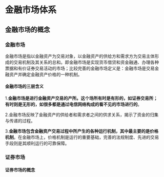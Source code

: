 # 金融市场体系

## 金融市场的概念

### 金融市场

金融市场是指以金融资产为交易对象，以金融资产的供给方和需求方为交易主体形成的交易机制及其关系的总和。即金融市场是实现货币借贷和资金融通、办理各种票据和有价证券交易活动的市场；比较完善的金融市场定义是：金融市场是交易金融资产并确定金融资产价格的一种机制。

#### 金融市场的三层含义

1.**金融市场是进行金融资产交易的产所。这个场所有时是有形的，如证券交易所；有时则是无形的，如很多都是通过电信网络构成的看不见的市场进行的**。

2.金融市场反映了金融资产的供给者和需求者之间的供求关系，揭示了资金的归集与传递的过程。

3.**金融市场包含金融资产交易过程中所产生的各种运行机制，其中最主要的是价格机制**。在金融市场上，价格机制是运行的重要基础，完善的法规制度、先进的交易手段则是其顺利运行的可靠保障。

### 证券市场

#### 证券市场的概念

